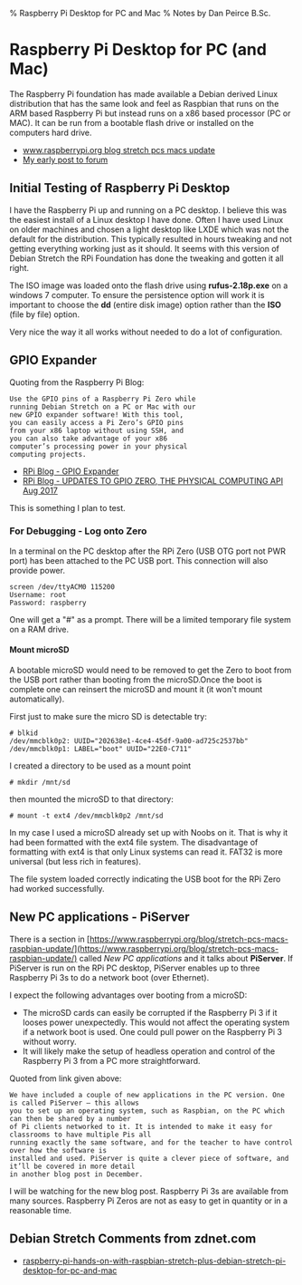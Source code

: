 % Raspberry Pi Desktop for PC and Mac
% Notes by Dan Peirce B.Sc.

<!---
use pandoc -s --toc -t html5 -c ../../pandocbd.css RPi-PC-desktop.md -o RPi-PC-desktop.html
-->

# Raspberry Pi Desktop for PC (and Mac)

The Raspberry Pi foundation has made available a Debian derived Linux distribution that 
has the same look and feel as Raspbian that runs on the ARM based Raspberry Pi but instead runs 
on a x86 based processor (PC or MAC). It can be run from a bootable flash drive or installed on the computers 
hard drive.

* [www.raspberrypi.org blog stretch pcs macs update](https://www.raspberrypi.org/blog/stretch-pcs-macs-raspbian-update/)
* [My early post to forum](https://www.raspberrypi.org/forums/viewtopic.php?f=116&t=198934&p=1244030#p1244030)

## Initial Testing of Raspberry Pi Desktop

I have the Raspberry Pi up and running on a PC desktop. I believe this was the easiest install 
of a Linux desktop I have done. Often I have used Linux on older machines and chosen a light desktop like 
LXDE which was not the default for the distribution. This typically resulted in hours tweaking and not getting
everything working just as it should. It seems with this version of Debian Stretch the RPi Foundation has done
the tweaking and gotten it all right.

The ISO image was loaded onto the flash drive using **rufus-2.18p.exe** on a windows 7 computer. To ensure the 
persistence option will work it is important to choose the **dd** (entire disk image) option rather than the 
**ISO** (file by file) option. 

Very nice the way it all works without needed to do a lot of configuration.

## GPIO Expander

Quoting from the Raspberry Pi Blog:

~~~~
Use the GPIO pins of a Raspberry Pi Zero while 
running Debian Stretch on a PC or Mac with our 
new GPIO expander software! With this tool, 
you can easily access a Pi Zero’s GPIO pins 
from your x86 laptop without using SSH, and 
you can also take advantage of your x86 
computer’s processing power in your physical 
computing projects.
~~~~

* [RPi Blog - GPIO Expander](https://www.raspberrypi.org/blog/gpio-expander/)
* [RPi Blog - UPDATES TO GPIO ZERO, THE PHYSICAL COMPUTING API Aug 2017](https://www.raspberrypi.org/blog/gpio-zero-update/)

This is something I plan to test.



### For Debugging - Log onto Zero

In a terminal on the PC desktop after the RPi Zero (USB OTG port not PWR port) has been attached to the PC USB port.
This connection will also provide power. 

~~~~
screen /dev/ttyACM0 115200
Username: root
Password: raspberry
~~~~

One will get a "#" as a prompt. There will be a limited temporary file system on a RAM drive.

#### Mount microSD

A bootable microSD would need to be removed to get the Zero to boot from the USB port rather than booting
from the microSD.Once the boot is complete one can reinsert the microSD and mount it (it won't mount 
automatically).

First just to make sure the micro SD is detectable try:

~~~~
# blkid
/dev/mmcblk0p2: UUID="202638e1-4ce4-45df-9a00-ad725c2537bb"
/dev/mmcblk0p1: LABEL="boot" UUID="22E0-C711"
~~~~

I created a directory to be used as a mount point

~~~~
# mkdir /mnt/sd
~~~~

then mounted the microSD to that directory:

~~~~
# mount -t ext4 /dev/mmcblk0p2 /mnt/sd
~~~~

In my case I used a microSD already set up with Noobs on it. That is why it
had been formatted with the ext4 file system. The disadvantage of formatting with
ext4 is that only Linux systems can read it. FAT32 is more universal (but less
rich in features).

The file system loaded correctly indicating the USB boot for the RPi Zero had worked 
successfully. 

## New PC applications - PiServer

There is a section in [https://www.raspberrypi.org/blog/stretch-pcs-macs-raspbian-update/](https://www.raspberrypi.org/blog/stretch-pcs-macs-raspbian-update/)
called *New PC applications* and it talks about **PiServer**. If PiServer is run on the RPi PC desktop, 
PiServer enables up to three Raspberry Pi 3s to do a network boot (over Ethernet). 

I expect the following advantages over booting from a microSD:

* The microSD cards can easily be corrupted if the Raspberry Pi 3 if it looses power unexpectedly. 
  This would not affect the operating system if a network boot is used. One could pull power on 
  the Raspberry Pi 3 without worry.
* It will likely make the setup of headless operation and control of the Raspberry Pi 3 from a PC more 
  straightforward.

Quoted from link given above:

~~~~
We have included a couple of new applications in the PC version. One is called PiServer — this allows 
you to set up an operating system, such as Raspbian, on the PC which can then be shared by a number 
of Pi clients networked to it. It is intended to make it easy for classrooms to have multiple Pis all 
running exactly the same software, and for the teacher to have control over how the software is 
installed and used. PiServer is quite a clever piece of software, and it’ll be covered in more detail 
in another blog post in December.
~~~~

I will be watching for the new blog post. Raspberry Pi 3s are available from many sources. Raspberry Pi Zeros 
are not as easy to get in quantity or in a reasonable time. 

## Debian Stretch Comments from zdnet.com

* [raspberry-pi-hands-on-with-raspbian-stretch-plus-debian-stretch-pi-desktop-for-pc-and-mac](http://www.zdnet.com/article/raspberry-pi-hands-on-with-raspbian-stretch-plus-debian-stretch-pi-desktop-for-pc-and-mac/)

